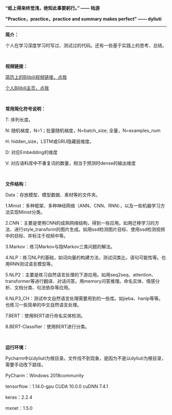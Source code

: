 **“纸上得来终觉浅，绝知此事要躬行。”  —— 陆游**

**"Practice，practice，practice and summary makes perfect" —— dyliuti**

------



**简介：**

个人在学习深度学习时写过、测试过的代码。还有一些基于实践上的思考、总结。

<br>

**视频链接：**

[简历上的Bilibili视频链接，点我](https://www.bilibili.com/video/av77050827/)

[个人Bilibili主页，点我](https://space.bilibili.com/33760281)

<br>

**常用简化符号说明：**

T:   序列长度。

N:  随机梯度，N=1；批量随机梯度，N=batch_size; 全量，N=examples_num

H:  hidden_size，LSTM或GRU隐藏层维度。

D: 对应Embedding的维度

V: 对应语料库中不重复词的数量，相当于预测时dense的输出维度

<br>

**文件结构：**

Data：存放模型、模型数据、素材等的文件夹。

1.Minist：多种框架、多种神经网络（ANN、CNN、RNN），以及一些机器学习方法实现Minist分类。

2.CNN：主要是使用CNN的成熟网络结构，得到一些应用。如用迁移学习的方法、进行style_transform的图片生成。如用ssd检测图片目标、使用ssd检测视频中的目标、并标注于视频中等。

3.Markov：练习Markov与隐Markov三类问题的解法。

4.NLP：练习NLP的基础，如词向量的构建方法，测试词类比，语句可能性等。也用RNN测试语言模型等。

5.NLP2：主要是练习自然语言处理的下游应用。如用seq2seq、attention、transformer等进行翻译、对话问答。用memory问答推理。命名实体、情感分析、文档分类、句法依存等应用。

6.NLP3_CH：测试中文自然语言处理需要用到的一些库。如jieba、hanlp等等。也练习一些简单的中文自然语言处理。

7.BERT：使用BERT进行命名实体检测。

8.BERT-Classifier：使用BERT进行分类。

<br>

**运行环境：**

Pycharm中以dyliuti为根目录。文件找不到现象，是因为不是以dyliuti为根目录，需要手动改下路径。

PyCharm：Windows 2018community

tensorflow：1.14.0-gpu		CUDA 10.0.0		cuDNN 7.4.1

keras：2.2.4

mxnet：1.5.0